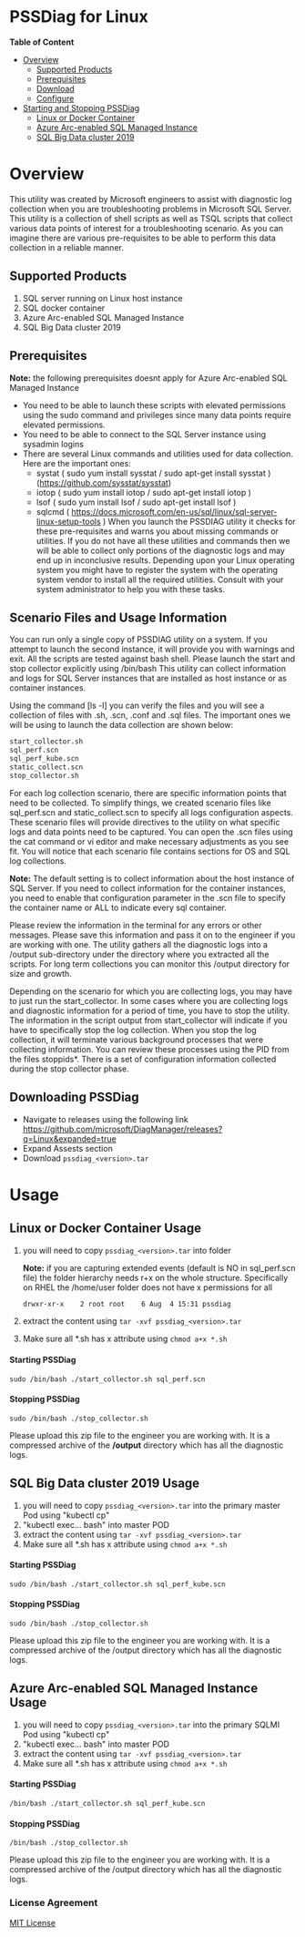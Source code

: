 # PSSDiag for Linux
**Table of Content**

- [Overview](https://github.com/microsoft/DiagManager/blob/master/LinuxDiag/README.MD#overiew)
	- [Supported Products](https://github.com/microsoft/DiagManager/blob/master/LinuxDiag/README.MD#supported-targets)
	- [Prerequisites](https://github.com/microsoft/DiagManager/blob/master/LinuxDiag/README.MD#prerequisites)
	- [Download](https://github.com/microsoft/DiagManager/blob/master/LinuxDiag/README.MD#downloading-pssdiag)
	- [Configure](https://github.com/microsoft/DiagManager/blob/master/LinuxDiag/README.MD#configuring-pssdiag)
- [Starting and Stopping PSSDiag](https://github.com/microsoft/DiagManager/blob/master/LinuxDiag/README.MD#starting-and-stopping-pssdiag)
	- [Linux or Docker Container](https://github.com/microsoft/DiagManager/blob/master/LinuxDiag/README.MD#linux-or-docker-container)
	- [Azure Arc-enabled SQL Managed Instance](https://github.com/microsoft/DiagManager/blob/master/LinuxDiag/README.MD#azure-arc-enabled-sql-managed-instance)
	- [SQL Big Data cluster 2019](https://github.com/microsoft/DiagManager/blob/master/LinuxDiag/README.MD#sql-big-data-cluster-2019)

# Overview
This utility was created by Microsoft engineers to assist with diagnostic log collection when you are troubleshooting problems in Microsoft SQL Server.
This utility is a collection of shell scripts as well as TSQL scripts that collect various data points of interest for a troubleshooting scenario.
As you can imagine there are various pre-requisites to be able to perform this data collection in a reliable manner.

## Supported Products
1. SQL server running on Linux host instance
2. SQL docker container
3. Azure Arc-enabled SQL Managed Instance
4. SQL Big Data cluster 2019

## Prerequisites
**Note:** the following prerequisites doesnt apply for Azure Arc-enabled SQL Managed Instance  
- You need to be able to launch these scripts with elevated permissions using the sudo command and privileges since many data points require elevated permissions.
- You need to be able to connect to the SQL Server instance using sysadmin logins
- There are several Linux commands and utilities used for data collection. Here are the important ones:
  - systat ( sudo yum install sysstat / sudo apt-get install sysstat ) (https://github.com/sysstat/sysstat)
  - iotop  ( sudo yum install iotop / sudo apt-get install iotop )
  - lsof   ( sudo yum install lsof / sudo apt-get install lsof )
  - sqlcmd ( https://docs.microsoft.com/en-us/sql/linux/sql-server-linux-setup-tools )
When you launch the PSSDIAG utility it checks for these pre-requisites and warns you about missing commands or utilities.
If you do not have all these utilities and commands then we will be able to collect only portions of the diagnostic logs and may end up in inconclusive results.
Depending upon your Linux operating system you might have to register the system with the operating system vendor to install all the required utilities.
Consult with your system administrator to help you with these tasks.

## Scenario Files and Usage Information
You can run only a single copy of PSSDIAG utility on a system. If you attempt to launch the second instance, it will provide you with warnings and exit.
All the scripts are tested against bash shell. Please launch the start and stop collector explicitly using /bin/bash
This utility can collect information and logs for SQL Server instances that are installed as host instance or as container instances.

Using the command [ls -l] you can verify the files and you will see a collection of files with .sh, .scn, .conf and .sql files. The important ones we will be using to launch the data collection are shown below:
	
```bash
start_collector.sh
sql_perf.scn
sql_perf_kube.scn
static_collect.scn
stop_collector.sh
```

For each log collection scenario, there are specific information points that need to be collected. To simplify things, we created scenario files like sql_perf.scn and static_collect.scn to specify all logs configuration aspects. These scenario files will provide directives to the utility on what specific logs and data points need to be captured. You can open the .scn files using the cat command or vi editor and make necessary adjustments as you see fit. You will notice that each scenario file contains sections for OS and SQL log collections.

**Note:**
The default setting is to collect information about the host instance of SQL Server. If you need to collect information for the container instances, you need to enable that configuration parameter in the .scn file to specify the container name or ALL to indicate every sql container.

Please review the information in the terminal for any errors or other messages. Please save this information and pass it on to the engineer if you are working with one. The utility gathers all the diagnostic logs into a /output sub-directory under the directory where you extracted all the scripts. For long term collections you can monitor this /output directory for size and growth.

Depending on the scenario for which you are collecting logs, you may have to just run the start_collector. In some cases where you are collecting logs and diagnostic information for a period of time, you have to stop the utility. The information in the script output from start_collector will indicate if you have to specifically stop the log collection.
   When you stop the log collection, it will terminate various background processes that were collecting information. You can review these processes using the PID from the files stoppids*. There is a set of configuration information collected during the stop collector phase.

## Downloading PSSDiag
- Navigate to releases using the following link https://github.com/microsoft/DiagManager/releases?q=Linux&expanded=true 
- Expand Assests section
- Download `pssdiag_<version>.tar` 


# Usage

## Linux or Docker Container Usage
1. you will need to copy `pssdiag_<version>.tar` into folder

	**Note:** if you are capturing extended events (default is NO in sql_perf.scn file) the folder hierarchy needs r+x on the whole structure. Specifically on RHEL the /home/user folder does not have x permissions for all
	
	```bash
	drwxr-xr-x    2 root root    6 Aug  4 15:31 pssdiag
	```
	
2. extract the content using `tar -xvf pssdiag_<version>.tar`
3. Make sure all *.sh has x attribute using `chmod a+x *.sh`
	
#### Starting PSSDiag
```
sudo /bin/bash ./start_collector.sh sql_perf.scn
``` 

#### Stopping PSSDiag
```
sudo /bin/bash ./stop_collector.sh
```

Please upload this zip file to the engineer you are working with. It is a compressed archive of the **/output** directory which has all the diagnostic logs.

## SQL Big Data cluster 2019 Usage
1. you will need to copy `pssdiag_<version>.tar` into the primary master Pod using "kubectl cp"
2. "kubectl exec... bash" into master POD
3. extract the content using `tar -xvf pssdiag_<version>.tar`
4. Make sure all *.sh has x attribute using `chmod a+x *.sh`

#### Starting PSSDiag
```
sudo /bin/bash ./start_collector.sh sql_perf_kube.scn
```

#### Stopping PSSDiag

```
sudo /bin/bash ./stop_collector.sh
```
Please upload this zip file to the engineer you are working with. It is a compressed archive of the /output directory which has all the diagnostic logs.

## Azure Arc-enabled SQL Managed Instance Usage
1. you will need to copy `pssdiag_<version>.tar` into the primary SQLMI Pod using "kubectl cp"
2. "kubectl exec... bash" into master POD
3. extract the content using `tar -xvf pssdiag_<version>.tar`
4. Make sure all *.sh has x attribute using `chmod a+x *.sh`

#### Starting PSSDiag 
```
/bin/bash ./start_collector.sh sql_perf_kube.scn
```

#### Stopping PSSDiag
```
/bin/bash ./stop_collector.sh
```
Please upload this zip file to the engineer you are working with. It is a compressed archive of the /output directory which has all the diagnostic logs.

### License Agreement
[MIT License](/license.md)
